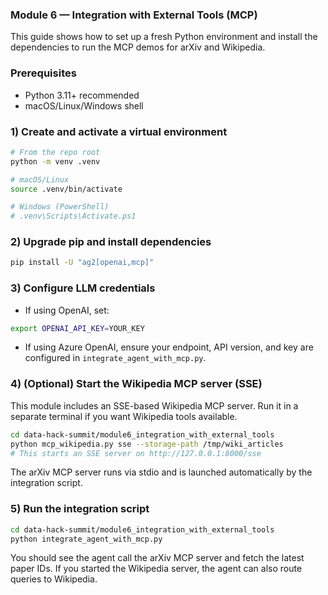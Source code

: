 ### Module 6 — Integration with External Tools (MCP)

This guide shows how to set up a fresh Python environment and install the dependencies to run the MCP demos for arXiv and Wikipedia.

### Prerequisites
- Python 3.11+ recommended
- macOS/Linux/Windows shell

### 1) Create and activate a virtual environment
```bash
# From the repo root
python -m venv .venv

# macOS/Linux
source .venv/bin/activate

# Windows (PowerShell)
# .venv\Scripts\Activate.ps1
```

### 2) Upgrade pip and install dependencies
```bash
pip install -U "ag2[openai,mcp]"
```

### 3) Configure LLM credentials
- If using OpenAI, set:
```bash
export OPENAI_API_KEY=YOUR_KEY
```
- If using Azure OpenAI, ensure your endpoint, API version, and key are configured in `integrate_agent_with_mcp.py`.

### 4) (Optional) Start the Wikipedia MCP server (SSE)
This module includes an SSE-based Wikipedia MCP server. Run it in a separate terminal if you want Wikipedia tools available.
```bash
cd data-hack-summit/module6_integration_with_external_tools
python mcp_wikipedia.py sse --storage-path /tmp/wiki_articles
# This starts an SSE server on http://127.0.0.1:8000/sse
```

The arXiv MCP server runs via stdio and is launched automatically by the integration script.

### 5) Run the integration script
```bash
cd data-hack-summit/module6_integration_with_external_tools
python integrate_agent_with_mcp.py
```

You should see the agent call the arXiv MCP server and fetch the latest paper IDs. If you started the Wikipedia server, the agent can also route queries to Wikipedia.
